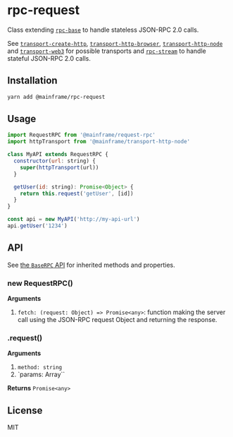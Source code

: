 # rpc-request

Class extending [`rpc-base`](../rpc-base) to handle stateless JSON-RPC 2.0 calls.

See [`transport-create-http`](../transport-create-http), [`transport-http-browser`](../transport-http-browser), [`transport-http-node`](../transport-http-node) and [`transport-web3`](../transport-web3) for possible transports and [`rpc-stream`](../rpc-stream) to handle stateful JSON-RPC 2.0 calls.

## Installation

```sh
yarn add @mainframe/rpc-request
```

## Usage

```js
import RequestRPC from '@mainframe/request-rpc'
import httpTransport from '@mainframe/transport-http-node'

class MyAPI extends RequestRPC {
  constructor(url: string) {
    super(httpTransport(url))
  }

  getUser(id: string): Promise<Object> {
    return this.request('getUser', [id])
  }
}

const api = new MyAPI('http://my-api-url')
api.getUser('1234')
```

## API

See [the `BaseRPC` API](../rpc-base/README.md#api) for inherited methods and properties.

### new RequestRPC()

**Arguments**

1.  `fetch: (request: Object) => Promise<any>`: function making the server call using the JSON-RPC request Object and returning the response.

### .request()

**Arguments**

1.  `method: string`
1.  `params: Array<any>``

**Returns** `Promise<any>`

## License

MIT
